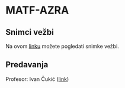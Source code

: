 # MATF-AZRA

## Snimci vežbi

Na ovom [linku](https://www.youtube.com/playlist?list=PLr6PFLAj4aAEWiiY9E3w8hw1rezBTIR4M) možete pogledati snimke vežbi.

## Predavanja

Profesor: Ivan Čukić ([link](http://poincare.matf.bg.ac.rs/~ivan/?content=azrs))
